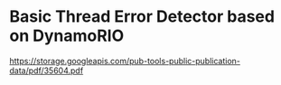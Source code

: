 # Basic Thread Error Detector based on DynamoRIO


https://storage.googleapis.com/pub-tools-public-publication-data/pdf/35604.pdf
